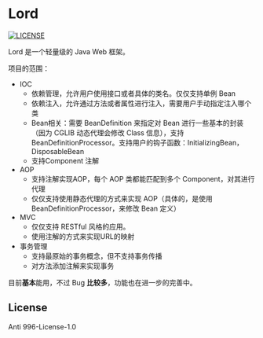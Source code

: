 # Lord

[![LICENSE](https://img.shields.io/badge/license-Anti%20996-blue.svg)](https://github.com/996icu/996.ICU/blob/master/LICENSE)



Lord 是一个轻量级的 Java Web 框架。

项目的范围：

- IOC
  - 依赖管理，允许用户使用接口或者具体的类名。仅仅支持单例 Bean
  - 依赖注入，允许通过方法或者属性进行注入，需要用户手动指定注入哪个类
  - Bean相关：需要 BeanDefinition 来指定对 Bean 进行一些基本的封装（因为 CGLIB 动态代理会修改 Class 信息），支持 BeanDefinitionProcessor。支持用户的钩子函数：InitializingBean，DisposableBean
  - 支持Component 注解
- AOP
  - 支持注解实现AOP，每个 AOP 类都能匹配到多个 Component，对其进行代理
  - 仅仅支持使用静态代理的方式来实现 AOP（具体的，是使用 BeanDefinitionProcessor，来修改 Bean 定义）
- MVC
  - 仅仅支持 RESTful 风格的应用。
  - 使用注解的方式来实现URL的映射
- 事务管理
  - 支持最原始的事务概念，但不支持事务传播
  - 对方法添加注解来实现事务



目前**基本**能用，不过 Bug **比较多**，功能也在进一步的完善中。



## License

Anti 996-License-1.0